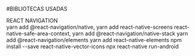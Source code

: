 #BIBLIOTECAS USADAS

REACT NAVIGATION  
yarn add @react-navigation/native,
yarn add react-native-screens react-native-safe-area-context,
yarn add @react-navigation/native-stack
yarn add @react-navigation/elements
yarn add react-native-elements
npm install --save react-native-vector-icons
npx react-native run-android


